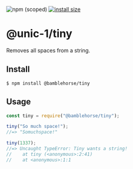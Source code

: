 ![npm (scoped)](https://img.shields.io/npm/v/@unic-1/tiny) [![install size](https://packagephobia.now.sh/badge?p=@unic-1/tiny)](https://packagephobia.now.sh/result?p=@unic-1/tiny)

# @unic-1/tiny

Removes all spaces from a string.

## Install

```
$ npm install @bamblehorse/tiny
```

## Usage

```js
const tiny = require("@bamblehorse/tiny");

tiny("So much space!");
//=> "Somuchspace!"

tiny(1337);
//=> Uncaught TypeError: Tiny wants a string!
//    at tiny (<anonymous>:2:41)
//    at <anonymous>:1:1
```
